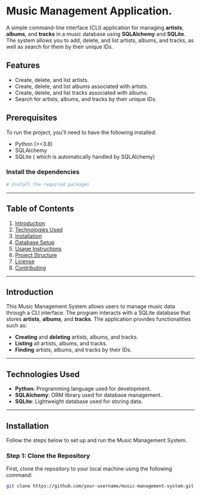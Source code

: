 # Music Management Application.

A simple command-line interface (CLI) application for managing **artists**, **albums**, and **tracks** in a music database using **SQLAlchemy** and **SQLite**. The system allows you to add, delete, and list artists, albums, and tracks, as well as search for them by their unique IDs.

## Features

- Create, delete, and list artists.
- Create, delete, and list albums associated with artists.
- Create, delete, and list tracks associated with albums.
- Search for artists, albums, and tracks by their unique IDs.

## Prerequisites

To run the project, you'll need to have the following installed:

- Python (>=3.8)
- SQLAlchemy
- SQLite ( which is automatically handled by SQLAlchemy)

### Install the dependencies

```bash
# Install the required packages
```
---

## Table of Contents

1. [Introduction](#introduction)
2. [Technologies Used](#technologies-used)
3. [Installation](#installation)
4. [Database Setup](#database-setup)
5. [Usage Instructions](#usage-instructions)
6. [Project Structure](#project-structure)
7. [License](#license)
8. [Contributing](#contributing)

---

## Introduction

This Music Management System allows users to manage music data through a CLI interface. The program interacts with a SQLite database that stores **artists**, **albums**, and **tracks**. The application provides functionalities such as:

- **Creating** and **deleting** artists, albums, and tracks.
- **Listing** all artists, albums, and tracks.
- **Finding** artists, albums, and tracks by their IDs.

---

## Technologies Used

- **Python**: Programming language used for development.
- **SQLAlchemy**: ORM library used for database management.
- **SQLite**: Lightweight database used for storing data.

---

## Installation

Follow the steps below to set up and run the Music Management System.

### Step 1: Clone the Repository

First, clone the repository to your local machine using the following command:

```bash
git clone https://github.com/your-username/music-management-system.git

